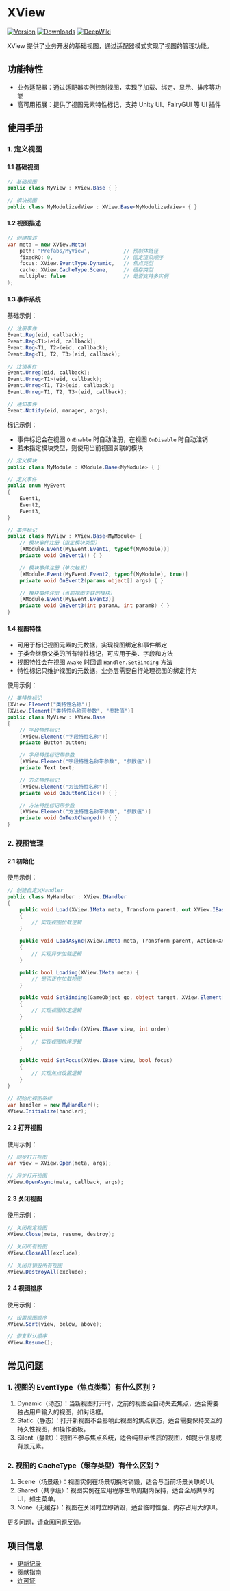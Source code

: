 # XView

[![Version](https://img.shields.io/npm/v/org.eframework.u3d.msv)](https://www.npmjs.com/package/org.eframework.u3d.msv)
[![Downloads](https://img.shields.io/npm/dm/org.eframework.u3d.msv)](https://www.npmjs.com/package/org.eframework.u3d.msv)
[![DeepWiki](https://img.shields.io/badge/DeepWiki-Explore-blue)](https://deepwiki.com/eframework-org/U3D.MSV)

XView 提供了业务开发的基础视图，通过适配器模式实现了视图的管理功能。

## 功能特性

- 业务适配器：通过适配器实例控制视图，实现了加载、绑定、显示、排序等功能
- 高可用拓展：提供了视图元素特性标记，支持 Unity UI、FairyGUI 等 UI 插件

## 使用手册

### 1. 定义视图

#### 1.1 基础视图

```csharp
// 基础视图
public class MyView : XView.Base { }

// 模块视图
public class MyModulizedView : XView.Base<MyModulizedView> { }
```

#### 1.2 视图描述

```csharp
// 创建描述
var meta = new XView.Meta(
    path: "Prefabs/MyView",           // 预制体路径
    fixedRQ: 0,                       // 固定渲染顺序
    focus: XView.EventType.Dynamic,   // 焦点类型
    cache: XView.CacheType.Scene,     // 缓存类型
    multiple: false                   // 是否支持多实例
);
```

#### 1.3 事件系统

基础示例：

```csharp
// 注册事件
Event.Reg(eid, callback);
Event.Reg<T1>(eid, callback);
Event.Reg<T1, T2>(eid, callback);
Event.Reg<T1, T2, T3>(eid, callback);

// 注销事件
Event.Unreg(eid, callback);
Event.Unreg<T1>(eid, callback);
Event.Unreg<T1, T2>(eid, callback);
Event.Unreg<T1, T2, T3>(eid, callback);

// 通知事件
Event.Notify(eid, manager, args);
```

标记示例：

- 事件标记会在视图 `OnEnable` 时自动注册，在视图 `OnDisable` 时自动注销
- 若未指定模块类型，则使用当前视图关联的模块

```csharp
// 定义模块
public class MyModule : XModule.Base<MyModule> { }

// 定义事件
public enum MyEvent
{
    Event1,
    Event2,
    Event3,
}

// 事件标记
public class MyView : XView.Base<MyModule> {
    // 模块事件注册（指定模块类型）
    [XModule.Event(MyEvent.Event1, typeof(MyModule))]
    private void OnEvent1() { }

    // 模块事件注册（单次触发）
    [XModule.Event(MyEvent.Event2, typeof(MyModule), true)]
    private void OnEvent2(params object[] args) { }

    // 模块事件注册（当前视图关联的模块）
    [XModule.Event(MyEvent.Event3)]
    private void OnEvent3(int paramA, int paramB) { }
}
```

#### 1.4 视图特性

- 可用于标记视图元素的元数据，实现视图绑定和事件绑定
- 子类会继承父类的所有特性标记，可应用于类、字段和方法
- 视图特性会在视图 `Awake` 时回调 `Handler.SetBinding` 方法
- 特性标记只维护视图的元数据，业务层需要自行处理视图的绑定行为

使用示例：

```csharp
// 类特性标记
[XView.Element("类特性名称")]
[XView.Element("类特性名称带参数", "参数值")]
public class MyView : XView.Base
{
    // 字段特性标记
    [XView.Element("字段特性名称")]
    private Button button;

    // 字段特性标记带参数
    [XView.Element("字段特性名称带参数", "参数值")]
    private Text text;

    // 方法特性标记
    [XView.Element("方法特性名称")]
    private void OnButtonClick() { }

    // 方法特性标记带参数
    [XView.Element("方法特性名称带参数", "参数值")]
    private void OnTextChanged() { }
}
```

### 2. 视图管理

#### 2.1 初始化

使用示例：

```csharp
// 创建自定义Handler
public class MyHandler : XView.IHandler 
{
    public void Load(XView.IMeta meta, Transform parent, out XView.IBase view, out GameObject panel)
    {
        // 实现视图加载逻辑
    }

    public void LoadAsync(XView.IMeta meta, Transform parent, Action<XView.IBase, GameObject> callback)
    {
        // 实现异步加载逻辑
    }

    public bool Loading(XView.IMeta meta) { 
        // 是否正在加载视图
    }

    public void SetBinding(GameObject go, object target, XView.Element[] elements)
    {
        // 实现视图绑定逻辑
    }

    public void SetOrder(XView.IBase view, int order)
    {
        // 实现视图排序逻辑
    }

    public void SetFocus(XView.IBase view, bool focus)
    {
        // 实现焦点设置逻辑
    }
}

// 初始化视图系统
var handler = new MyHandler();
XView.Initialize(handler);
```

#### 2.2 打开视图

使用示例：

```csharp
// 同步打开视图
var view = XView.Open(meta, args);

// 异步打开视图
XView.OpenAsync(meta, callback, args);
```

#### 2.3 关闭视图

使用示例：

```csharp
// 关闭指定视图
XView.Close(meta, resume, destroy);

// 关闭所有视图
XView.CloseAll(exclude);

// 关闭并销毁所有视图
XView.DestroyAll(exclude);
```

#### 2.4 视图排序

使用示例：

```csharp
// 设置视图顺序
XView.Sort(view, below, above);

// 恢复默认顺序
XView.Resume();
```

## 常见问题

### 1. 视图的 EventType（焦点类型）有什么区别？

1. Dynamic（动态）：当新视图打开时，之前的视图会自动失去焦点，适合需要独占用户输入的视图，如对话框。
2. Static（静态）：打开新视图不会影响此视图的焦点状态，适合需要保持交互的持久性视图，如操作面板。
3. Silent（静默）：视图不参与焦点系统，适合纯显示性质的视图，如提示信息或背景元素。

### 2. 视图的 CacheType（缓存类型）有什么区别？

1. Scene（场景级）：视图实例在场景切换时销毁，适合与当前场景关联的UI。
2. Shared（共享级）：视图实例在应用程序生命周期内保持，适合全局共享的UI，如主菜单。
3. None（无缓存）：视图在关闭时立即销毁，适合临时性强、内存占用大的UI。

更多问题，请查阅[问题反馈](../CONTRIBUTING.md#问题反馈)。

## 项目信息

- [更新记录](../CHANGELOG.md)
- [贡献指南](../CONTRIBUTING.md)
- [许可证](../LICENSE)
